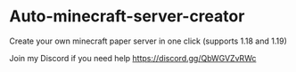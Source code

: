 # Auto-minecraft-server-creator
Create your own minecraft paper server in one click (supports 1.18 and 1.19)

Join my Discord if you need help
https://discord.gg/QbWGVZvRWc
